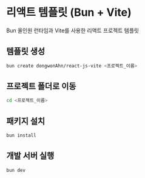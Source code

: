 # 리액트 템플릿 (Bun + Vite)

Bun 올인원 런타임과 Vite를 사용한 리액트 프로젝트 템플릿

## 템플릿 생성

```sh
bun create dongwonAhn/react-js-vite <프로젝트_이름>
```

## 프로젝트 폴더로 이동

```sh
cd <프로젝트_이름>
```

## 패키지 설치

```sh
bun install
```

## 개발 서버 실행

```sh
bun dev
```